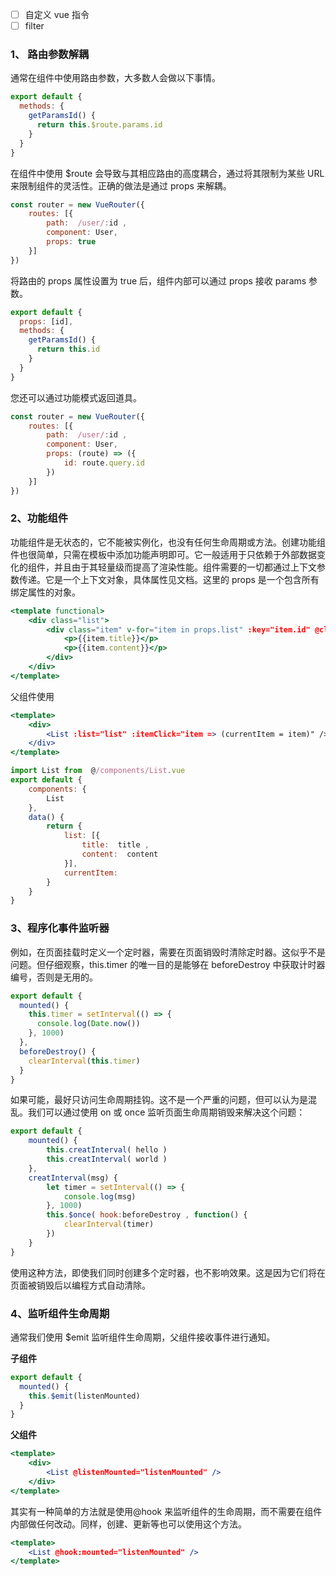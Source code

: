 - [ ] 自定义 vue 指令
- [ ] filter

### 1、 **路由参数解耦**

通常在组件中使用路由参数，大多数人会做以下事情。

```jsx
export default {
  methods: {
    getParamsId() {
      return this.$route.params.id
    }
  }
}
```

在组件中使用 $route 会导致与其相应路由的高度耦合，通过将其限制为某些 URL 来限制组件的灵活性。正确的做法是通过 props 来解耦。

```jsx
const router = new VueRouter({
    routes: [{
        path:  /user/:id ,
        component: User,
        props: true
    }]
})
```

将路由的 props 属性设置为 true 后，组件内部可以通过 props 接收 params 参数。

```jsx
export default {
  props: [id],
  methods: {
    getParamsId() {
      return this.id
    }
  }
}
```

您还可以通过功能模式返回道具。

```jsx
const router = new VueRouter({
    routes: [{
        path:  /user/:id ,
        component: User,
        props: (route) => ({
            id: route.query.id
        })
    }]
})
```

### 2、**功能组件**

功能组件是无状态的，它不能被实例化，也没有任何生命周期或方法。创建功能组件也很简单，只需在模板中添加功能声明即可。它一般适用于只依赖于外部数据变化的组件，并且由于其轻量级而提高了渲染性能。组件需要的一切都通过上下文参数传递。它是一个上下文对象，具体属性见文档。这里的 props 是一个包含所有绑定属性的对象。

```jsx
<template functional>
    <div class="list">
        <div class="item" v-for="item in props.list" :key="item.id" @click="props.itemClick(item)">
            <p>{{item.title}}</p>
            <p>{{item.content}}</p>
        </div>
    </div>
</template>
```

父组件使用

```jsx
<template>
    <div>
        <List :list="list" :itemClick="item => (currentItem = item)" />
    </div>
</template>
```

```jsx
import List from  @/components/List.vue
export default {
    components: {
        List
    },
    data() {
        return {
            list: [{
                title:  title ,
                content:  content
            }],
            currentItem:
        }
    }
}
```

### 3、**程序化事件监听器**

例如，在页面挂载时定义一个定时器，需要在页面销毁时清除定时器。这似乎不是问题。但仔细观察，this.timer 的唯一目的是能够在 beforeDestroy 中获取计时器编号，否则是无用的。

```jsx
export default {
  mounted() {
    this.timer = setInterval(() => {
      console.log(Date.now())
    }, 1000)
  },
  beforeDestroy() {
    clearInterval(this.timer)
  }
}
```

如果可能，最好只访问生命周期挂钩。这不是一个严重的问题，但可以认为是混乱。我们可以通过使用 on 或 once 监听页面生命周期销毁来解决这个问题：

```jsx
export default {
    mounted() {
        this.creatInterval( hello )
        this.creatInterval( world )
    },
    creatInterval(msg) {
        let timer = setInterval(() => {
            console.log(msg)
        }, 1000)
        this.$once( hook:beforeDestroy , function() {
            clearInterval(timer)
        })
    }
}
```

使用这种方法，即使我们同时创建多个定时器，也不影响效果。这是因为它们将在页面被销毁后以编程方式自动清除。

### 4、**监听组件生命周期**

通常我们使用 $emit 监听组件生命周期，父组件接收事件进行通知。

**子组件**

```jsx
export default {
  mounted() {
    this.$emit(listenMounted)
  }
}
```

**父组件**

```jsx
<template>
    <div>
        <List @listenMounted="listenMounted" />
    </div>
</template>
```

其实有一种简单的方法就是使用@hook 来监听组件的生命周期，而不需要在组件内部做任何改动。同样，创建、更新等也可以使用这个方法。

```jsx
<template>
    <List @hook:mounted="listenMounted" />
</template>
```
